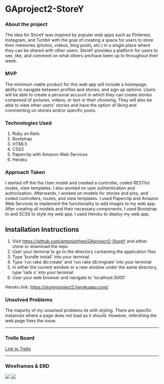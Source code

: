 # GAproject2-StoreY

### About the project 

The idea for StoreY was inspired by popular web apps such as Pinterest, Instagram, and Tumblr with the goal of creating a space for users to store their memories (photos, videos, blog posts, etc.) in a single place where they can be shared with other users. StoreY provides a platform for users to see, like, and comment on what others are/have been up to throughout their week. 

### MVP 

The minimum viable product for this web app will include a homepage, ability to navigate between profiles and stories, and sign up options. Users will be able to create a personal account in which they can create stories composed of pictures, videos, or text or their choosing. They will also be able to view other users' stories and have the option of liking and commenting on stories and/or specific posts.

### Technologies Used

1. Ruby on Rails
2. Bootstrap
3. HTML5
4. CSS3
5. Paperclip with Amazon Web Services
6. Heroku

### Approach Taken

I started off the the User model and created a controller, coded RESTful routes, view templates. I also worked on user authentication and authorization. Afterwards, I worked on models for stories and pins, and coded controllers, routes, and view templates. I used Paperclip and Amazon Web Services to implement the functionality to add images to my web app. After creating all models and their necessary components, I used Bootstrap to and SCSS to style my web app. I used Heroku to deploy my web app. 

## Installation Instructions 

1. Visit https://github.com/antoniolrhee/GAproject2-StoreY and either clone or download the repo
2. User your terminal to go to the directory containing the application files 
3. Type 'bundle install' into your terminal
4. Type 'run rake db:create' and 'run rake db:migrate' into your terminal
5. In either the current window or a new window under the same directory, type 'rails s' into your terminal
6. User your web browser and navigate to 'localhost:3000'

Heroku link: https://storeyproject2.herokuapp.com/

### Unsolved Problems

The majority of my unsolved problems lie with styling. There are specific instances where a page does not load as it should. However, refershing the web page fixes the issue. 

---
### Trello Board

[Link to Trello](https://trello.com/b/KsRG9tg4/project-2-storey)

---
### Wireframes & ERD

![](http://imgur.com/SeCCOCc.png)
![](http://imgur.com/WH5c7Ep.png)
